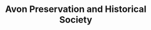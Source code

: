 ---
layout: repo
title: "Avon Preservation and Historical Society"
id: 18646
permalink: repos/18646/
---